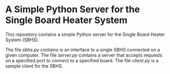 A Simple Python Server for the Single Board Heater System 
=========================================================

This repository contains a simple Python server for the Single Board Heater System (SBHS). 

The file _sbhs.py_ contains is an interface to a single SBHS connected on a given computer. The file _server.py_ contains a server that accepts requests on a specified port to connect to a specified board. The file _client.py_ is a sample client for the SBHS. 
